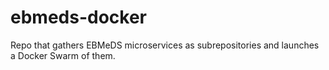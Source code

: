 # ebmeds-docker
Repo that gathers EBMeDS microservices as subrepositories and launches a Docker Swarm of them.
